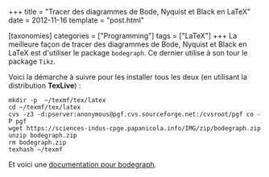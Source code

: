 +++
title = "Tracer des diagrammes de Bode, Nyquist et Black en LaTeX"
date = 2012-11-16
template = "post.html"

[taxonomies]
categories = ["Programming"]
tags = ["LaTeX"]
+++
La meilleure façon de tracer des diagrammes de Bode, Nyquist et Black en LaTeX
est d'utiliser le package `bodegraph`. Ce dernier utilise à son tour le package
`Tikz`.

Voici la démarche à suivre pour les installer tous les deux (en utilisant la
distribution **TexLive**) :

```raw
mkdir -p  ~/texmf/tex/latex
cd ~/texmf/tex/latex
cvs -z3 -d:pserver:anonymous@pgf.cvs.sourceforge.net:/cvsroot/pgf co -P pgf
wget https://sciences-indus-cpge.papanicola.info/IMG/zip/bodegraph.zip
unzip bodegraph.zip
rm bodegraph.zip
texhash ~/texmf
```

Et voici une [documentation pour bodegraph][doc-bodegraph].

[doc-bodegraph]: http://ctan.mines-albi.fr/graphics/pgf/contrib/bodegraph/bodegraph.pdf "Documentation de bodegraph"
